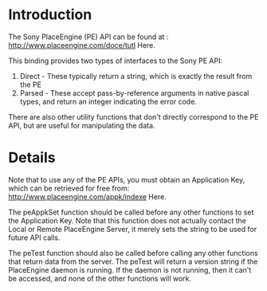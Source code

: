 # Introduction #

The Sony PlaceEngine (PE) API can be found at : http://www.placeengine.com/doce/tutl Here.

This binding provides two types of interfaces to the Sony PE API:
1. Direct - These typically return a string, which is exactly the result from the PE
2. Parsed - These accept pass-by-reference arguments in native pascal types, and return an integer indicating the error code.

There are also other utility functions that don't directly correspond to the PE API, but are useful for manipulating the data.

# Details #

Note that to use any of the PE APIs, you must obtain an Application Key, which can be retrieved for free from:
http://www.placeengine.com/appk/indexe Here.

The peAppkSet function should be called before any other functions to set the Application Key.  Note that this function does not actually contact the Local or Remote PlaceEngine Server, it merely sets the string to be used for future API calls.

The peTest function should also be called before calling any other functions that return data from the server.  The peTest will return a version string if the PlaceEngine daemon is running.  If the daemon is not running, then it can't be accessed, and none of the other functions will work.